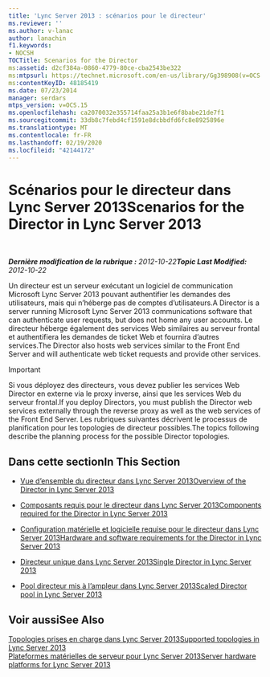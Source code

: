 ```yaml
---
title: 'Lync Server 2013 : scénarios pour le directeur'
ms.reviewer: ''
ms.author: v-lanac
author: lanachin
f1.keywords:
- NOCSH
TOCTitle: Scenarios for the Director
ms:assetid: d2cf384a-0860-4779-80ce-cba2543be322
ms:mtpsurl: https://technet.microsoft.com/en-us/library/Gg398908(v=OCS.15)
ms:contentKeyID: 48185419
ms.date: 07/23/2014
manager: serdars
mtps_version: v=OCS.15
ms.openlocfilehash: ca2070032e355714faa25a3b1e6f8babe21de7f1
ms.sourcegitcommit: 33db8c7febd4cf1591e8dcbbdfd6fc8e8925896e
ms.translationtype: MT
ms.contentlocale: fr-FR
ms.lasthandoff: 02/19/2020
ms.locfileid: "42144172"
---
```

<div data-xmlns="http://www.w3.org/1999/xhtml">

<div class="topic" data-xmlns="http://www.w3.org/1999/xhtml" data-msxsl="urn:schemas-microsoft-com:xslt" data-cs="http://msdn.microsoft.com/">

<div data-asp="https://msdn2.microsoft.com/asp">

# <a name="scenarios-for-the-director-in-lync-server-2013"></a><span data-ttu-id="dc1f7-102">Scénarios pour le directeur dans Lync Server 2013</span><span class="sxs-lookup"><span data-stu-id="dc1f7-102">Scenarios for the Director in Lync Server 2013</span></span>

</div>

<div id="mainSection">

<div id="mainBody">

<span> </span>

<span data-ttu-id="dc1f7-103">_**Dernière modification de la rubrique :** 2012-10-22_</span><span class="sxs-lookup"><span data-stu-id="dc1f7-103">_**Topic Last Modified:** 2012-10-22_</span></span>

<span data-ttu-id="dc1f7-104">Un directeur est un serveur exécutant un logiciel de communication Microsoft Lync Server 2013 pouvant authentifier les demandes des utilisateurs, mais qui n’héberge pas de comptes d’utilisateurs.</span><span class="sxs-lookup"><span data-stu-id="dc1f7-104">A Director is a server running Microsoft Lync Server 2013 communications software that can authenticate user requests, but does not home any user accounts.</span></span> <span data-ttu-id="dc1f7-105">Le directeur héberge également des services Web similaires au serveur frontal et authentifiera les demandes de ticket Web et fournira d’autres services.</span><span class="sxs-lookup"><span data-stu-id="dc1f7-105">The Director also hosts web services similar to the Front End Server and will authenticate web ticket requests and provide other services.</span></span>

<div>


> [!IMPORTANT]  
> <span data-ttu-id="dc1f7-106">Si vous déployez des directeurs, vous devez publier les services Web Director en externe via le proxy inverse, ainsi que les services Web du serveur frontal.</span><span class="sxs-lookup"><span data-stu-id="dc1f7-106">If you deploy Directors, you must publish the Director web services externally through the reverse proxy as well as the web services of the Front End Server.</span></span> <span data-ttu-id="dc1f7-107">Les rubriques suivantes décrivent le processus de planification pour les topologies de directeur possibles.</span><span class="sxs-lookup"><span data-stu-id="dc1f7-107">The topics following describe the planning process for the possible Director topologies.</span></span>



</div>

<div>

## <a name="in-this-section"></a><span data-ttu-id="dc1f7-108">Dans cette section</span><span class="sxs-lookup"><span data-stu-id="dc1f7-108">In This Section</span></span>

  - [<span data-ttu-id="dc1f7-109">Vue d’ensemble du directeur dans Lync Server 2013</span><span class="sxs-lookup"><span data-stu-id="dc1f7-109">Overview of the Director in Lync Server 2013</span></span>](lync-server-2013-overview-of-the-director.md)

  - [<span data-ttu-id="dc1f7-110">Composants requis pour le directeur dans Lync Server 2013</span><span class="sxs-lookup"><span data-stu-id="dc1f7-110">Components required for the Director in Lync Server 2013</span></span>](lync-server-2013-components-required-for-the-director.md)

  - [<span data-ttu-id="dc1f7-111">Configuration matérielle et logicielle requise pour le directeur dans Lync Server 2013</span><span class="sxs-lookup"><span data-stu-id="dc1f7-111">Hardware and software requirements for the Director in Lync Server 2013</span></span>](lync-server-2013-hardware-and-software-requirements-for-the-director.md)

  - [<span data-ttu-id="dc1f7-112">Directeur unique dans Lync Server 2013</span><span class="sxs-lookup"><span data-stu-id="dc1f7-112">Single Director in Lync Server 2013</span></span>](lync-server-2013-single-director.md)

  - [<span data-ttu-id="dc1f7-113">Pool directeur mis à l’ampleur dans Lync Server 2013</span><span class="sxs-lookup"><span data-stu-id="dc1f7-113">Scaled Director pool in Lync Server 2013</span></span>](lync-server-2013-scaled-director-pool.md)

</div>

<div>

## <a name="see-also"></a><span data-ttu-id="dc1f7-114">Voir aussi</span><span class="sxs-lookup"><span data-stu-id="dc1f7-114">See Also</span></span>


[<span data-ttu-id="dc1f7-115">Topologies prises en charge dans Lync Server 2013</span><span class="sxs-lookup"><span data-stu-id="dc1f7-115">Supported topologies in Lync Server 2013</span></span>](lync-server-2013-supported-topologies.md)  
[<span data-ttu-id="dc1f7-116">Plateformes matérielles de serveur pour Lync Server 2013</span><span class="sxs-lookup"><span data-stu-id="dc1f7-116">Server hardware platforms for Lync Server 2013</span></span>](lync-server-2013-server-hardware-platforms.md)  
  

</div>

</div>

<span> </span>

</div>

</div>

</div>

